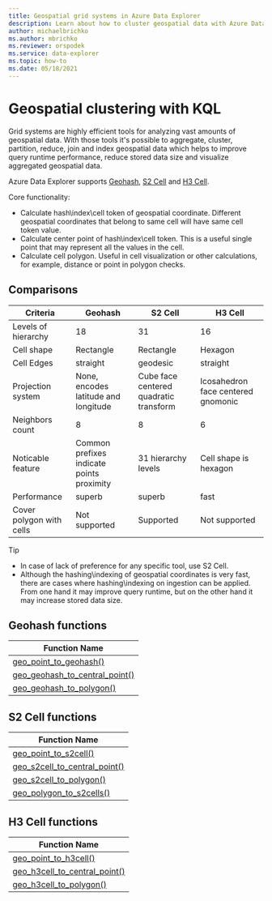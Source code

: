 ```yaml
---
title: Geospatial grid systems in Azure Data Explorer
description: Learn about how to cluster geospatial data with Azure Data Explorer.
author: michaelbrichko
ms.author: mbrichko
ms.reviewer: orspodek
ms.service: data-explorer
ms.topic: how-to
ms.date: 05/18/2021
---
```


# Geospatial clustering with KQL

Grid systems are highly efficient tools for analyzing vast amounts of geospatial data. With those tools it's possible to aggregate, cluster, partition, reduce, join and index geospatial data which helps to improve query runtime performance, reduce stored data size and visualize aggregated geospatial data.

Azure Data Explorer supports [Geohash](https://en.wikipedia.org/wiki/Geohash), [S2 Cell](https://s2geometry.io/devguide/s2cell_hierarchy) and [H3 Cell](https://eng.uber.com/h3/).

Core functionality:

* Calculate hash\index\cell token of geospatial coordinate. Different geospatial coordinates that belong to same cell will have same cell token value.
* Calculate center point of hash\index\cell token. This is a useful single point that may represent all the values in the cell.
* Calculate cell polygon. Useful in cell visualization or other calculations, for example, distance or point in polygon checks. 

## Comparisons

| Criteria | Geohash | S2 Cell | H3 Cell |
|-|-|-|-|
| Levels of hierarchy | 18 | 31 | 16 |
| Cell shape | Rectangle | Rectangle | Hexagon |
| Cell Edges | straight | geodesic | straight |
| Projection system | None, encodes latitude and longitude | Cube face centered quadratic transform | Icosahedron face centered gnomonic |
| Neighbors count | 8 | 8 | 6 |
| Noticable feature | Common prefixes indicate points proximity | 31 hierarchy levels | Cell shape is hexagon |
| Performance | superb | superb | fast |
| Cover polygon with cells | Not supported | Supported | Not supported |

> [!TIP]
> * In case of lack of preference for any specific tool, use S2 Cell.
> * Although the hashing\indexing of geospatial coordinates is very fast, there are cases where hashing\indexing on ingestion can be applied. From one hand it may improve query runtime, but on the other hand it may increase stored data size.

## Geohash functions

|Function Name|
|-|
|[geo_point_to_geohash()](kusto/query/geo-point-to-geohash-function.md)|
|[geo_geohash_to_central_point()](kusto/query/geo-geohash-to-central-point-function.md)|
|[geo_geohash_to_polygon()](kusto/query/geo-geohash-to-polygon-function.md)|

## S2 Cell functions

|Function Name|
|-|
|[geo_point_to_s2cell()](kusto/query/geo-point-to-s2cell-function.md)|
|[geo_s2cell_to_central_point()](kusto/query/geo-s2cell-to-central-point-function.md)|
|[geo_s2cell_to_polygon()](kusto/query/geo-s2cell-to-polygon-function.md)|
|[geo_polygon_to_s2cells()](kusto/query/geo-polygon-to-s2cells-function.md)|

## H3 Cell functions

|Function Name|
|-|
|[geo_point_to_h3cell()](kusto/query/geo-point-to-h3cell-function.md)|
|[geo_h3cell_to_central_point()](kusto/query/geo-h3cell-to-central-point-function.md)|
|[geo_h3cell_to_polygon()](kusto/query/geo-h3cell-to-polygon-function.md)|
